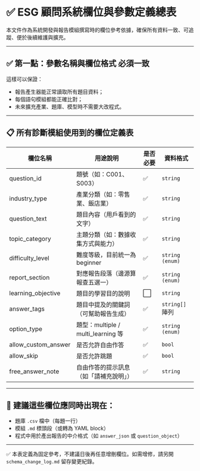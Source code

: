 # ✅ ESG 顧問系統欄位與參數定義總表

本文件作為系統開發與報告模組撰寫時的欄位參考依據，確保所有資料一致、可追蹤、便於後續維護與擴充。

---

## ✅ 第一點：參數名稱與欄位格式 必須一致

這樣可以保證：
- 報告產生器能正常讀取所有題目資料；
- 每個語句模組都能正確比對；
- 未來擴充產業、題庫、模型時不需要大改程式。

---

## 📋 所有診斷模組使用到的欄位定義表

| 欄位名稱             | 用途說明                                     | 是否必要 | 資料格式         |
|----------------------|----------------------------------------------|----------|------------------|
| question_id          | 題號（如：C001、S003）                       | ✅       | `string`         |
| industry_type        | 產業分類（如：零售業、飯店業）               | ✅       | `string`         |
| question_text        | 題目內容（用戶看到的文字）                   | ✅       | `string`         |
| topic_category       | 主題分類（如：數據收集方式與能力）           | ✅       | `string`         |
| difficulty_level     | 難度等級，目前統一為 beginner                | ✅       | `string (enum)`  |
| report_section       | 對應報告段落（邊源算報查五選一）             | ✅       | `string (enum)`  |
| learning_objective   | 題目的學習目的說明                           | ⬜       | `string`         |
| answer_tags          | 題目中提及的關鍵詞（可幫助報告生成）         | ✅       | `string[]` 陣列  |
| option_type          | 題型：multiple / multi_learning 等           | ✅       | `string (enum)`  |
| allow_custom_answer  | 是否允許自由作答                             | ✅       | `bool`           |
| allow_skip           | 是否允許跳題                                 | ✅       | `bool`           |
| free_answer_note     | 自由作答的提示訊息（如「請補充說明」）       | ✅       | `string`         |

---

## 📁 建議這些欄位應同時出現在：

- 題庫 `.csv` 檔中（每題一行）
- 模組 `.md` 標頭段（或轉為 YAML block）
- 程式中用於產出報告的中介格式（如 `answer_json` 或 `question_object`）

---

✅ 本表定義為固定參考，不建議日後再任意增刪欄位。如需增修，請另開 `schema_change_log.md` 留存變更紀錄。
